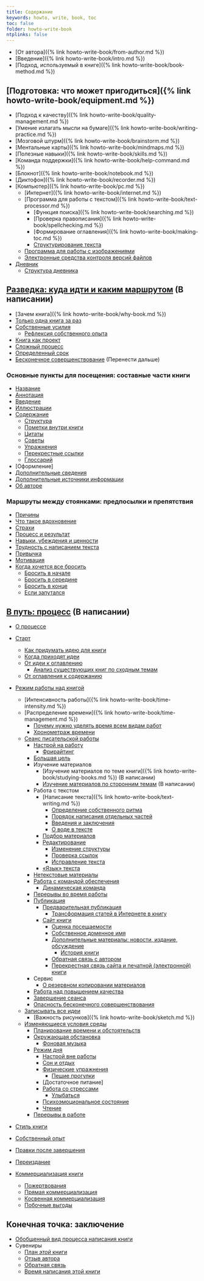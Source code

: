 ```yaml
---
title: Содержание
keywords: howto, write, book, toc
toc: false
folder: howto-write-book
ntplinks: false
---
```


* [От автора]({% link howto-write-book/from-author.md %})
* [Введение]({% link howto-write-book/intro.md %})
* [Подход, используемый в книге]({% link howto-write-book/book-method.md %})

## [Подготовка: что может пригодиться]({% link howto-write-book/equipment.md %})

* [Подход к качеству]({% link howto-write-book/quality-management.md %})
* [Умение излагать мысли на бумаге]({% link howto-write-book/writing-practice.md %})
* [Мозговой штурм]({% link howto-write-book/brainstorm.md %})
* [Ментальные карты]({% link howto-write-book/mindmaps.md %})
* [Полезные навыки]({% link howto-write-book/skills.md %})
* [Команда поддержки]({% link howto-write-book/help-command.md %})
* [Блокнот]({% link howto-write-book/notebook.md %})
* [Диктофон]({% link howto-write-book/recorder.md %})
* [Компьютер]({% link howto-write-book/pc.md %})
  * [Интернет]({% link howto-write-book/internet.md %})
  * [Программа для работы с текстом]({% link
    howto-write-book/text-processor.md %})
    * [Функция поиска]({% link howto-write-book/searching.md %})
    * [Проверка правописания]({% link
      howto-write-book/spellchecking.md %})
    * [Формирование оглавления]({% link howto-write-book/making-toc.md
      %})
    * [Структурирование текста](/htwb_text_structure.html)
  * [Программа для работы с изображениями](/htwb_image_processor.html)
  * [Электронные средства контроля версий файлов](/htwb_versions.html)
* [Дневник](/htwb_diary.html)
  * [Структура дневника](/htwb_diary_structure.html)

## [Разведка: куда идти и каким маршрутом](/htwb_route.html) (В написании)

* [Зачем книга]({% link howto-write-book/why-book.md %})
* [Только одна книга за раз](/htwb_one_aim_at_once.html)
* [Собственные усилия](/htwb_own_efforts.md)
  * [Рефлексия собственного опыта](/htwb_exp_reflection.html)
* [Книга как проект](/htwb_project.html)
* [Сложный процесс](complex.md)
* [Определенный срок](time-bound.md)
* [Бесконечное совершенствование](endless-improvement.md) (Перенести дальше)

### Основные пункты для посещения: составные части книги

* [Название](title.md)
* [Аннотация](annot.md)
* [Введение](introduction.md)
* [Иллюстрации](pics.md)
* [Содержание](/htwb_content.html)
  * [Структура](structure.md)
  * [Пометки внутри книги](/htwb_marks.html)
  * [Цитаты](citations.md)
  * [Советы](tips.md)
  * [Упражнения](exercises.md)
  * [Перекрестные ссылки](cross-links.md)
  * [Глоссарий](glossary.md)
* [Оформление]
* [Дополнительные сведения](additional-materials.md)
* [Дополнительные источники информации](resources.md)
* [Об авторе](about-author.md)

### Маршруты между стоянками: предпосылки и препятствия

* [Причины](why.md)
* [Что такое вдохновение](/htwb_inspiration.html)
* [Страхи](fears.md)
* [Процесс и результат](process-result.md)
* [Навыки, убеждения и ценности](skills-beliefs-values.md)
* [Трудность с написанием текста](difficult-to-write.md)
* [Привычка](habit.md)
* [Мотивация](motivation.md)
* [Когда хочется все бросить](want-to-quit.md)
  * [Бросить в начале](want-to-quit-beginning.md)
  * [Бросить в середине](want-to-quit-middle.md)
  * [Бросить в конце](want-to-quit-end.md)
  * [Если запутался](confused.md)

## [В путь: процесс](/htwb_the_way.html) (В написании)

* [О процессе](process.md)

* [Старт](start.md)
  * [Как придумать идею для книги](book-idea.md)
  * [Когда приходят идеи](when-ideas-came.md)
  * [От идеи к оглавлению](/htwb_idea_to_toc.md)
    * [Анализ существующих книг по сходным темам](/htwb_analyze.html)
  * [От оглавления к содержанию](toc-to-content.md)
* [Режим работы над книгой](routine.md)
  * [Интенсивность работы]({% link howto-write-book/time-intensity.md %})
  * [Распределение времени]({% link howto-write-book/time-management.md %})
    * [Почему нужно уделять время всем видам работ](all-work-types.md)
	* [Хронометраж времени](/htwb_chrono.html)
  * [Сеанс писательской работы](/htwb_writing_session.htwb)
    * [Настрой на работу](/htwb_starting_work.html)
      * [Фрирайтинг](/htwb_freewriting.html)
    * [Большая цель](big-aim.md)
    * Изучение материалов
      * [Изучение материалов по теме книги]({% link howto-write-book/studying-books.md %}) (В написании)
      * [Изучение материалов по сторонним темам](/htwb_studying_aux.html) (В написании)
    * Работа с текстом
      * [Написание текста]({% link howto-write-book/text-writing.md %})
        * [Определение собственного ритма](own-rhythm.md)
        * [Порядок написания отдельных частей](writing-sequence.md)
        * [Введения и заключения](intros-and-outros.md)
        * [О воде в тексте](diluted-text.md)
      * [Подбор материалов](materials.md)
      * [Редактирование](/htwb_editing.html)
	    * [Изменение структуры](editing-structure.md)
        * [Проверка ссылок](/htwb_links.html)
	    * [Исправление текста](/htwb_fixing_typos.html)
      * [«Язык» текста](/htwb_modal_types.md)
	* [Нетекстовые материалы](/htwb_non_text.html)
    * [Работа с командой обеспечения](/htwb_group_session.html)
      * [Динамическая команда](/htwb_dynamic_group.html)
    * [Перерывы во время работы](/htwb_breaks.html)
    * [Публикация](/htwb_publication.html)
      * [Предварительная публикация](prepub.md)
        * [Трансформация статей в Интернете в книгу](articles-transform.md)
      * [Сайт книги](book-site.md)
        * [Оценка посещаемости](metrics.md)
        * [Собственное доменное имя](domain.md)
        * [Дополнительные материалы: новости, издание, обсуждение](additional-materials.md)
          * [История книги](book-history.md)
        * [Обратная связь с автором](site-feedback.md)
        * [Перекрестная связь сайта и печатной (электронной) книги](cross-modal-links.md)
    * Сервис
      * [О резервном копировании материалов](/htwb_backup.html)
    * [Работа над повышением качества](/htwb_quality_improvement.html)
    * [Завершение сеанса](/htwb_ending_work.html)
	* [Опасность бесконечного совершенствования](/htwb_endless_improvement.html)
  * [Записывать все идеи](/htwb_writing_down_ideas.html)
    * [Важность рисунков]({% link howto-write-book/sketch.md %})
  * [Изменяющиеся условия среды](changing-environment.md)
    * [Планирование времени и обстоятельств](environment.md)
    * [Окружающая обстановка](env-place.md)
      * [Фоновая музыка](env-music.md)
    * [Режим дня](day-schedule.md)
	  * [Настрой вне работы](affirm.md)
      * [Сон и отдых](sleep.md)
      * [Физические упражнения](phys.md)
        * [Пешие прогулки](walks.md)
      * [Достаточное питание]
      * [Работа со стрессами](stresses.md)
        * [Улыбаться](smiling.md)
      * [Психоэмоциональное состояние](/htwb_psycho.html)
      * [Чтение](reading.md)
    * [Перерывы в работе](vacation.md)
* [Стиль книги](style.md)
* [Собственный опыт](experience.md)
* [Правки после завершения](after-publication-edits.md)
* [Переиздание](re-edition.md)
* [Коммерциализация книги](commerc.md)
  * [Пожертвования](donations.md)
  * [Прямая коммерциализация](commerc-direct.md)
  * [Косвенная коммерциализация](commers-indirect.md)
  * [Побочные выгоды](side-effects.md)

## Конечная точка: заключение

* [Обобщенный вид процесса написания книги](common-process.md)
* Сувениры
  * [План *этой* книги](/htwb_this_plan.md)
  * [Отзыв автора](/htwb_author_feedback.md)
  * [Обратная связь](feedback.md)
  * [Время написания этой книги](book-timeline.md)
